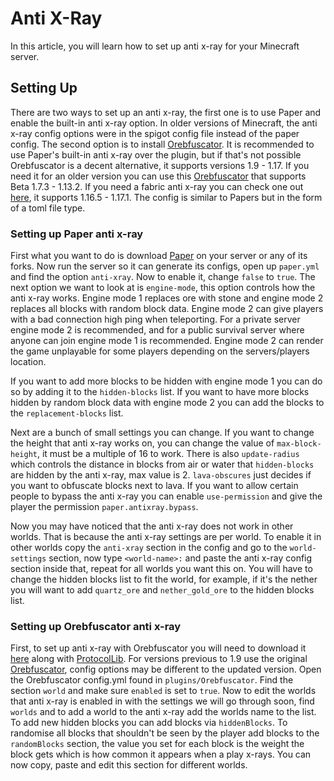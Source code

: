 # Anti X-Ray

In this article, you will learn how to set up anti x-ray for your Minecraft server.

## Setting Up

There are two ways to set up an anti x-ray, the first one is to use Paper and enable the built-in anti x-ray option. In older versions of Minecraft, the anti x-ray config options were in the spigot config file instead of the paper config. The second option is to install [Orebfuscator](https://www.spigotmc.org/resources/orebfuscator-anti-x-ray.82710). It is recommended to use Paper's built-in anti x-ray over the plugin, but if that's not possible Orebfuscator is a decent alternative, it supports versions 1.9 - 1.17. If you need it for an older version you can use this [Orebfuscator](https://dev.bukkit.org/projects/orebfuscator) that supports Beta 1.7.3 - 1.13.2. If you need a fabric anti x-ray you can check one out [here](https://modrinth.com/mod/anti-xray/versions), it supports 1.16.5 - 1.17.1. The config is similar to Papers but in the form of a toml file type.

### Setting up Paper anti x-ray

First what you want to do is download [Paper](https://papermc.io/downloads) on your server or any of its forks. Now run the server so it can generate its configs, open up `paper.yml` and find the option `anti-xray`. Now to enable it, change `false` to `true`. The next option we want to look at is `engine-mode`, this option controls how the anti x-ray works. Engine mode 1 replaces ore with stone and engine mode 2 replaces all blocks with random block data. Engine mode 2 can give players with a bad connection high ping when teleporting. For a private server engine mode 2 is recommended, and for a public survival server where anyone can join engine mode 1 is recommended. Engine mode 2 can render the game unplayable for some players depending on the servers/players location. 

If you want to add more blocks to be hidden with engine mode 1 you can do so by adding it to the `hidden-blocks` list. If you want to have more blocks hidden by random block data with engine mode 2 you can add the blocks to the `replacement-blocks` list. 

Next are a bunch of small settings you can change. If you want to change the height that anti x-ray works on, you can change the value of `max-block-height`, it must be a multiple of 16 to work. There is also `update-radius` which controls the distance in blocks from air or water that `hidden-blocks` are hidden by the anti x-ray, max value is 2. `lava-obscures` just decides if you want to obfuscate blocks next to lava. If you want to allow certain people to bypass the anti x-ray you can enable `use-permission` and give the player the permission `paper.antixray.bypass`.

Now you may have noticed that the anti x-ray does not work in other worlds. That is because the anti x-ray settings are per world. To enable it in other worlds copy the `anti-xray` section in the config and go to the `world-settings` section, now type `<world-name>:` and paste the anti x-ray config section inside that, repeat for all worlds you want this on. You will have to change the hidden blocks list to fit the world, for example, if it's the nether you will want to add `quartz_ore` and `nether_gold_ore` to the hidden blocks list.

### Setting up Orebfuscator anti x-ray

First, to set up anti x-ray with Orebfuscator you will need to download it [here](https://www.spigotmc.org/resources/orebfuscator-anti-x-ray.82710) along with [ProtocolLib](https://www.spigotmc.org/resources/protocollib.1997/). For versions previous to 1.9 use the original [Orebfuscator](https://dev.bukkit.org/projects/orebfuscator), config options may be different to the updated version. Open the Orebfuscator config.yml found in `plugins/Orebfuscator`. Find the section `world` and make sure `enabled` is set to `true`. Now to edit the worlds that anti x-ray is enabled in with the settings we will go through soon, find `worlds` and to add a world to the anti x-ray add the worlds name to the list. To add new hidden blocks you can add blocks via `hiddenBlocks`. To randomise all blocks that shouldn't be seen by the player add blocks to the `randomBlocks` section, the value you set for each block is the weight the block gets which is how common it appears when a play x-rays. You can now copy, paste and edit this section for different worlds.